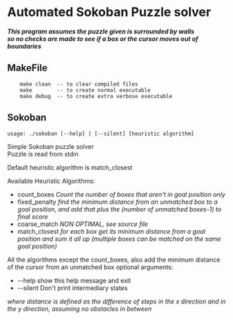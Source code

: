 # Automated Sokoban Puzzle solver

**_This program assumes the puzzle given is surrounded by walls <br/>so no checks are made to see if a box or the cursor moves out of boundaries_**

## MakeFile
```
    make clean  -- to clear compiled files
    make        -- to create normal executable
    make debug  -- to create extra verbose executable
```
    
## Sokoban
`usage: ./sokoban [--help] | [--silent] [heuristic algorithm]`

Simple Sokoban puzzle solver<br/>
Puzzle is read from stdin<br/>

Default heuristic algorithm is match_closest<br/>
   
Available Heuristic Algorithms:<br/>
- count_boxes      *Count the number of boxes that aren't in goal position only*
- fixed_penalty    *find the minimum distance from an unmatched box to a goal position, and add that plus the (number of unmatched boxes-1) to final score*
- coarse_match     *NON OPTIMAL, see source file*
- match_closest    *for each box get its minimum distance from a goal position and sum it all up (multiple boxes can be matched on the same goal position)*

All the algorithms except the count_boxes, also add the minimum distance of the cursor from an unmatched box optional arguments:
- --help                  show this help message and exit
- --silent                Don't print intermediary states
   
*where distance is defined as the difference of steps in the x direction and in the y direction, assuming no obstacles in between*
